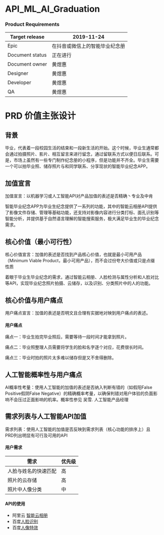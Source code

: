 # API_ML_AI_Graduation

### Product Requirements
|Target release|2019-11-24|
|---|---|
|Epic|在抖音或微信上的智能毕业纪念册|
|Document status|正在进行|
|Document owner|黄煜惠|
|Designer|黄煜惠|
|Developer|黄煜惠|
|QA|黄煜惠|

# PRD 价值主张设计
## 背景
毕业，代表着一段校园生活的结束和一段新生活的开始。这个时候，毕业生通常都会通过拍摄照片、影片、相互留言来进行留念，通过留联系方式以便日后联系。可是，市场上虽然有一些专门制作纪念册的小程序，但是功能并不齐全。毕业生需要一个可以拍毕业照、储存照片与和同学联系、分享现状的智能毕业纪念APP。

## 加值宣言
加值宣言：以机器学习或人工智能API对产品加值的表述是否精确丶专业及中肯

智能毕业纪念APP为毕业生纪念提供了一系列的功能，其中的智能云相册API提供了影像文件存储、管理等基础功能，还支持对影像内容进行分类打标、面孔识别等智能分析，并提供基于自然语言理解的智能搜索服务，极大满足毕业生的毕业纪念需求。

## 核心价值（最小可行性）
核心价值宣言：加值的表述是否找到产品核心价值，也就是最小可用产品（Minimum Viable Product，最小可用产品），而不会过份夸大价值或只是点缀性质

着眼于毕业生毕业纪念的需求，通过智能云相册、人脸检测与属性分析和人脸对比等API，实现毕业纪念照片拍摄、云储存，以及识别、分类照片中的人的功能。

## 核心价值与用户痛点
用户痛点宣言：加值的表述是否明文且合理有实据地对映到用户痛点的表述。

#### 用户痛点
痛点一：毕业生拍完毕业照后，需要等待一段时间才能拿到照片。

痛点二：毕业照整理人员需要将学生的脸和名字逐个对应，花费很长时间。

痛点三：毕业时拍的照片太多难以储存但是又不舍得删除。

## 人工智能概率性与用户痛点
AI概率性考量：使用人工智能的加值的表述是否纳入判断有错的（如假阳False Positive假阴False Negative）的精确概率考量，以确保判错对用户体验的负面影响不会压过正面影响的机率。概率性参见 吴雪. 人工智能产品经理

## 需求列表与人工智能API加值
需求列表：使用人工智能的加值是否反映到需求列表（核心功能的排序上）且PRD列出明显有可行及可用的API

#### 用户需求
|需求|优先级|
|---|---|
|人脸与姓名的快速匹配|高|
|照片的云存储|高|
|照片中人像分类|中|

#### API的使用
- 阿里云 [智能云相册](https://help.aliyun.com/document_detail/59902.html?spm=5176.10609282.905295.17.469838010yyDq4)
- 百度[人脸识别](https://ai.baidu.com/tech/face)
- 百度[人像特效](https://ai.baidu.com/tech/body/seg)
